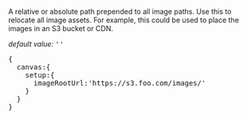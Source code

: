 A relative or absolute path prepended to all image paths.  Use this to relocate all image assets. For example, this could be used to place the images in an S3 bucket or CDN.

_default value:_ <samp>''</samp>

<pre data-ace="readonly" style="width:100%;">{
  canvas:{
    setup:{
      imageRootUrl:'https://s3.foo.com/images/'
    }
  }
}</pre>